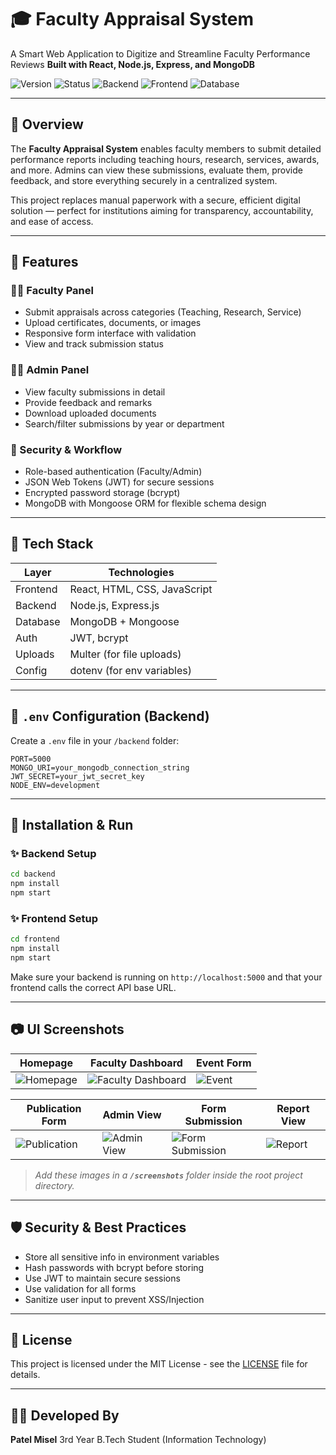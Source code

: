 # 🎓 Faculty Appraisal System

A Smart Web Application to Digitize and Streamline Faculty Performance Reviews
**Built with React, Node.js, Express, and MongoDB**

![Version](https://img.shields.io/badge/Version-1.0.0-blueviolet)
![Status](https://img.shields.io/badge/Status-Active-green)
![Backend](https://img.shields.io/badge/Backend-Node.js-yellow)
![Frontend](https://img.shields.io/badge/Frontend-React-blue)
![Database](https://img.shields.io/badge/Database-MongoDB-brightgreen)

---

## 📘 Overview

The **Faculty Appraisal System** enables faculty members to submit detailed performance reports including teaching hours, research, services, awards, and more. Admins can view these submissions, evaluate them, provide feedback, and store everything securely in a centralized system.

This project replaces manual paperwork with a secure, efficient digital solution — perfect for institutions aiming for transparency, accountability, and ease of access.

---

## 🌟 Features

### 👨‍🏫 Faculty Panel

* Submit appraisals across categories (Teaching, Research, Service)
* Upload certificates, documents, or images
* Responsive form interface with validation
* View and track submission status

### 👨‍💼 Admin Panel

* View faculty submissions in detail
* Provide feedback and remarks
* Download uploaded documents
* Search/filter submissions by year or department

### 🔐 Security & Workflow

* Role-based authentication (Faculty/Admin)
* JSON Web Tokens (JWT) for secure sessions
* Encrypted password storage (bcrypt)
* MongoDB with Mongoose ORM for flexible schema design

---

## 💠 Tech Stack

| Layer    | Technologies                 |
| -------- | ---------------------------- |
| Frontend | React, HTML, CSS, JavaScript |
| Backend  | Node.js, Express.js          |
| Database | MongoDB + Mongoose           |
| Auth     | JWT, bcrypt                  |
| Uploads  | Multer (for file uploads)    |
| Config   | dotenv (for env variables)   |

---

## 🔐 `.env` Configuration (Backend)

Create a `.env` file in your `/backend` folder:

```env
PORT=5000
MONGO_URI=your_mongodb_connection_string
JWT_SECRET=your_jwt_secret_key
NODE_ENV=development
```

---

## 🚀 Installation & Run

### ✨ Backend Setup

```bash
cd backend
npm install
npm start
```

### ✨ Frontend Setup

```bash
cd frontend
npm install
npm start
```

Make sure your backend is running on `http://localhost:5000` and that your frontend calls the correct API base URL.

---

## 📷 UI Screenshots

| Homepage                                | Faculty Dashboard                                         | Event Form                        |
| --------------------------------------- | --------------------------------------------------------- | --------------------------------- |
| ![Homepage](./screenshots/homepage.png) | ![Faculty Dashboard](./screenshots/faculty_dashboard.png) | ![Event](./screenshots/event.png) |

| Publication Form                              | Admin View                                  | Form Submission                                       | Report View                         |
| --------------------------------------------- | ------------------------------------------- | ----------------------------------------------------- | ----------------------------------- |
| ![Publication](./screenshots/publication.png) | ![Admin View](./screenshots/admin_view.png) | ![Form Submission](./screenshots/form_submission.png) | ![Report](./screenshots/report.png) |

> *Add these images in a **`/screenshots`** folder inside the root project directory.*

---

## 🛡 Security & Best Practices

* Store all sensitive info in environment variables
* Hash passwords with bcrypt before storing
* Use JWT to maintain secure sessions
* Use validation for all forms
* Sanitize user input to prevent XSS/Injection

---


## 📄 License

This project is licensed under the MIT License - see the [LICENSE](LICENSE) file for details.

---

## 👨‍💼 Developed By

**Patel Misel**
 3rd Year B.Tech Student (Information Technology)
